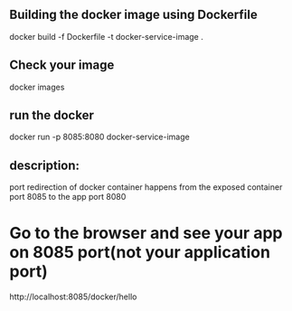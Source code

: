 ## Building the docker image using Dockerfile
docker build -f Dockerfile -t docker-service-image .

## Check your image
docker images

## run the docker
docker run -p 8085:8080 docker-service-image

## description:
port redirection of docker container happens from the exposed container port 8085 
to the app port 8080

# Go to the browser and see your app on 8085 port(not your application port)
http://localhost:8085/docker/hello